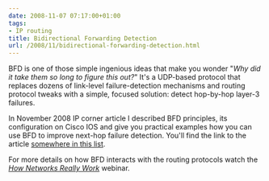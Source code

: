 ```yaml
---
date: 2008-11-07 07:17:00+01:00
tags:
- IP routing
title: Bidirectional Forwarding Detection
url: /2008/11/bidirectional-forwarding-detection.html
---
```

BFD is one of those simple ingenious ideas that make you wonder "*Why did it take them so long to figure this out?*" It's a UDP-based protocol that replaces dozens of link-level failure-detection mechanisms and routing protocol tweaks with a simple, focused solution: detect hop-by-hop layer-3 failures.

In November 2008 IP corner article I described BFD principles, its configuration on Cisco IOS and give you practical examples how you can use BFD to improve next-hop failure detection. You'll find the link to the article [somewhere in this list](https://www.ipspace.net/kb/Internet/).

For more details on how BFD interacts with the routing protocols watch the *[How Networks Really Work](https://www.ipspace.net/How_Networks_Really_Work)* webinar.